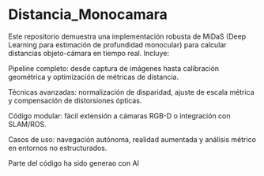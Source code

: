 # Distancia_Monocamara

Este repositorio demuestra una implementación robusta de MiDaS (Deep Learning para estimación de profundidad monocular) para calcular distancias objeto-cámara en tiempo real. Incluye:

Pipeline completo: desde captura de imágenes hasta calibración geométrica y optimización de métricas de distancia.

Técnicas avanzadas: normalización de disparidad, ajuste de escala métrica y compensación de distorsiones ópticas.

Código modular: fácil extensión a cámaras RGB-D o integración con SLAM/ROS.

Casos de uso: navegación autónoma, realidad aumentada y análisis métrico en entornos no estructurados.


Parte del código ha sido generao con AI
